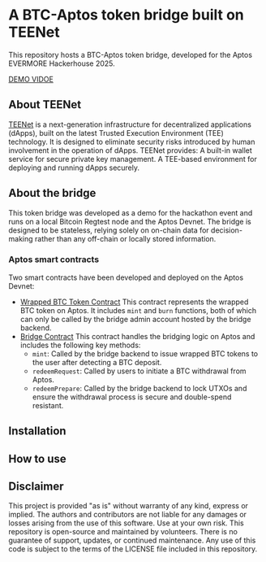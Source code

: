 # A BTC-Aptos token bridge built on TEENet
This repository hosts a BTC-Aptos token bridge, developed for the Aptos EVERMORE Hackerhouse 2025.

[DEMO VIDOE](https://drive.google.com/file/d/11CrX4p3qFoZ-3wmhb-0xQbMv0rZzUvGm/view?usp=sharing)

## About TEENet
[TEENet](https://teenet.io) is a next-generation infrastructure for decentralized applications (dApps), built on the latest Trusted Execution Environment (TEE) technology. It is designed to eliminate security risks introduced by human involvement in the operation of dApps. TEENet provides:
A built-in wallet service for secure private key management.
A TEE-based environment for deploying and running dApps securely.

## About the bridge
This token bridge was developed as a demo for the hackathon event and runs on a local Bitcoin Regtest node and the Aptos Devnet. The bridge is designed to be stateless, relying solely on on-chain data for decision-making rather than any off-chain or locally stored information. 

### Aptos smart contracts
Two smart contracts have been developed and deployed on the Aptos Devnet:

* [Wrapped BTC Token Contract](https://github.com/laalaguer/bridge-go-aptos/blob/main/aptos_contract/contract/sources/btc_token.move)
  This contract represents the wrapped BTC token on Aptos. It includes `mint` and `burn` functions, both of which can only be called by the bridge admin account hosted by the bridge backend.
* [Bridge Contract](https://github.com/laalaguer/bridge-go-aptos/blob/main/aptos_contract/contract/sources/btc_bridge.move)
  This contract handles the bridging logic on Aptos and includes the following key methods:
  * `mint`: Called by the bridge backend to issue wrapped BTC tokens to the user after detecting a BTC deposit.
  * `redeemRequest`: Called by users to initiate a BTC withdrawal from Aptos.
  * `redeemPrepare`: Called by the bridge backend to lock UTXOs and ensure the withdrawal process is secure and double-spend resistant.

## Installation

## How to use

## Disclaimer
This project is provided "as is" without warranty of any kind, express or implied. The authors and contributors are not liable for any damages or losses arising from the use of this software. Use at your own risk. This repository is open-source and maintained by volunteers. There is no guarantee of support, updates, or continued maintenance. Any use of this code is subject to the terms of the LICENSE file included in this repository.
